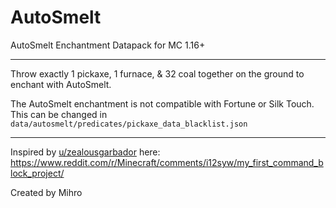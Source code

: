 # AutoSmelt
AutoSmelt Enchantment Datapack for MC 1.16+

---

Throw exactly 1 pickaxe, 1 furnace, & 32 coal together on the ground to enchant with AutoSmelt.

The AutoSmelt enchantment is not compatible with Fortune or Silk Touch.\
This can be changed in `data/autosmelt/predicates/pickaxe_data_blacklist.json`

---

Inspired by [u/zealousgarbador](https://www.reddit.com/user/zealousgarbador/) here: https://www.reddit.com/r/Minecraft/comments/i12syw/my_first_command_block_project/

Created by Mihro
